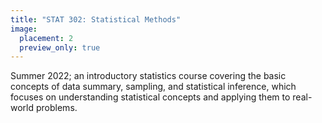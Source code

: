 ```yaml
---
title: "STAT 302: Statistical Methods"
image:
  placement: 2
  preview_only: true
---
```


Summer 2022; an introductory statistics course covering the basic concepts of data summary, sampling, and statistical inference, which focuses on understanding statistical concepts and applying them to real-world problems.

